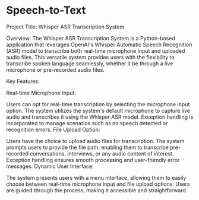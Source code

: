 # Speech-to-Text
Project Title: Whisper ASR Transcription System

Overview:
The Whisper ASR Transcription System is a Python-based application that leverages OpenAI's Whisper Automatic Speech Recognition (ASR) model to transcribe both real-time microphone input and uploaded audio files. This versatile system provides users with the flexibility to transcribe spoken language seamlessly, whether it be through a live microphone or pre-recorded audio files.

Key Features:

Real-time Microphone Input:

Users can opt for real-time transcription by selecting the microphone input option.
The system utilizes the system's default microphone to capture live audio and transcribes it using the Whisper ASR model.
Exception handling is incorporated to manage scenarios such as no speech detected or recognition errors.
File Upload Option:

Users have the choice to upload audio files for transcription.
The system prompts users to provide the file path, enabling them to transcribe pre-recorded conversations, interviews, or any audio content of interest.
Exception handling ensures smooth processing and user-friendly error messages.
Dynamic User Interface:

The system presents users with a menu interface, allowing them to easily choose between real-time microphone input and file upload options.
Users are guided through the process, making it accessible and straightforward.


